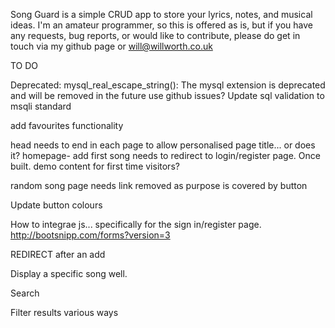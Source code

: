 Song Guard is a simple CRUD app to store your lyrics, notes, and musical ideas.
I'm an amateur programmer, so this is offered as is, but if you have any requests,
bug reports, or would like to contribute, please do get in touch via my github page
or
will@willworth.co.uk




TO DO

Deprecated: mysql_real_escape_string(): The mysql extension is deprecated and will be removed in the future
use github issues?
Update sql validation to msqli standard

add favourites functionality

head needs to end in each page to allow personalised page title...  or does it?
homepage- add first song needs to redirect to login/register page.  Once built.
demo content for first time visitors?

random song page needs link removed as purpose is covered by button

Update button colours

How to integrae js... specifically for the sign in/register page.
http://bootsnipp.com/forms?version=3

REDIRECT after an add

Display a specific song well.

Search

Filter results various ways
